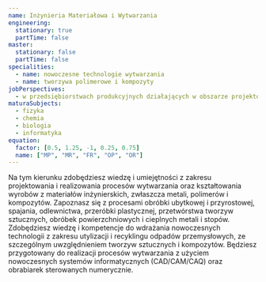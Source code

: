 ```yaml
---
name: Inżynieria Materiałowa i Wytwarzania
engineering:
  stationary: true
  partTime: false
master:
  stationary: false
  partTime: false
specialities:
  - name: nowoczesne technologie wytwarzania
  - name: tworzywa polimerowe i kompozyty
jobPerspectives:
  - w przedsiębiorstwach produkcyjnych działających w obszarze projektowania, wytwarzania i eksploatacji detali z różnorodnych materiałów inżynierskich
maturaSubjects:
  - fizyka
  - chemia
  - biologia
  - informatyka
equation:
  factor: [0.5, 1.25, -1, 0.25, 0.75]
  name: ["MP", "MR", "FR", "OP", "OR"]
---
```


Na tym kierunku zdobędziesz wiedzę i umiejętności z zakresu projektowania i realizowania procesów wytwarzania oraz kształtowania wyrobów z materiałów inżynierskich, zwłaszcza metali, polimerów i kompozytów. Zapoznasz się z procesami obróbki ubytkowej i przyrostowej, spajania, odlewnictwa, przeróbki plastycznej, przetwórstwa tworzyw sztucznych, obróbek powierzchniowych i cieplnych metali i stopów. Zdobędziesz wiedzę i kompetencje do wdrażania nowoczesnych technologii z zakresu utylizacji i recyklingu odpadów przemysłowych, ze szczególnym uwzględnieniem tworzyw sztucznych i kompozytów. Będziesz przygotowany do realizacji procesów wytwarzania z użyciem nowoczesnych systemów informatycznych (CAD/CAM/CAQ) oraz obrabiarek sterowanych numerycznie.

